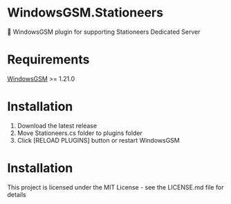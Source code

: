 # WindowsGSM.Stationeers
🧩 WindowsGSM plugin for supporting Stationeers Dedicated Server

# Requirements 
[WindowsGSM](https://github.com/WindowsGSM/WindowsGSM) >= 1.21.0

# Installation 
1. Download the latest release
2. Move Stationeers.cs folder to plugins folder
3. Click [RELOAD PLUGINS] button or restart WindowsGSM

# Installation
This project is licensed under the MIT License - see the LICENSE.md file for details
